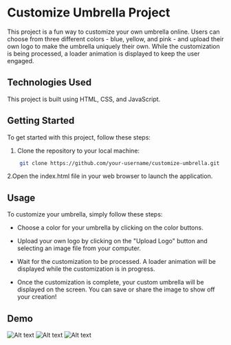 # Customize Umbrella Project

This project is a fun way to customize your own umbrella online. Users can choose from three different colors - blue, yellow, and pink - and upload their own logo to make the umbrella uniquely their own. While the customization is being processed, a loader animation is displayed to keep the user engaged.

## Technologies Used

This project is built using HTML, CSS, and JavaScript.

## Getting Started

To get started with this project, follow these steps:

1. Clone the repository to your local machine:

```bash
    git clone https://github.com/your-username/customize-umbrella.git
```

2.Open the index.html file in your web browser to launch the application.

## Usage

To customize your umbrella, simply follow these steps:

- Choose a color for your umbrella by clicking on the color buttons.

- Upload your own logo by clicking on the "Upload Logo" button and selecting an image file from your computer.

- Wait for the customization to be processed. A loader animation will be displayed while the customization is in progress.

- Once the customization is complete, your custom umbrella will be displayed on the screen. You can save or share the image to show off your creation!

## Demo

![Alt text](../../Downloads/Screenshot%20Capture%20-%202023-04-07%20-%2013-54-38.png)
![Alt text](../../Downloads/Screenshot%20Capture%20-%202023-04-07%20-%2014-01-34.png)
![Alt text](../../Downloads/Screenshot%20Capture%20-%202023-04-07%20-%2014-01-20.png)
